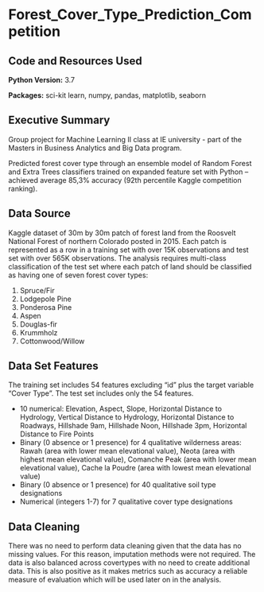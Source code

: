 # Forest_Cover_Type_Prediction_Competition

## Code and Resources Used
**Python Version:** 3.7

**Packages:** sci-kit learn, numpy, pandas, matplotlib, seaborn 


## Executive Summary 

Group project for Machine Learning II class at IE university - part of the Masters in Business Analytics and Big Data program.

Predicted forest cover type through an ensemble model of Random Forest and Extra Trees classifiers trained on expanded feature set with Python – achieved average 85,3% accuracy (92th percentile Kaggle competition ranking).


## Data Source
Kaggle dataset of 30m by 30m patch of forest land from the Roosvelt National Forest of northern Colorado posted in 2015. Each patch is represented as a row in a training set with over 15K observations and test set with over 565K observations. The analysis requires multi-class classification of the test set where each patch of land should be classified as having one of seven forest cover types:

1. Spruce/Fir
2. Lodgepole Pine
3. Ponderosa Pine
4. Aspen
5. Douglas-fir
6. Krummholz
7. Cottonwood/Willow

## Data Set Features

The training set includes 54 features excluding “id” plus the target variable “Cover Type”. The test set includes only the 54 features.

* 10 numerical: Elevation, Aspect, Slope, Horizontal Distance to Hydrology, Vertical Distance to Hydrology, Horizontal Distance to Roadways, Hillshade 9am, Hillshade Noon, Hillshade 3pm, Horizontal Distance to Fire Points
* Binary (0 absence or 1 presence) for 4 qualitative wilderness areas: Rawah (area with lower mean elevational value), Neota (area with highest mean elevational value), Comanche Peak (area with lower mean elevational value), Cache la Poudre (area with lowest mean elevational value)
* Binary (0 absence or 1 presence) for 40 qualitative soil type designations
* Numerical (integers 1-7) for 7 qualitative cover type designations

## Data Cleaning

There was no need to perform data cleaning given that the data has no missing values. For this reason, imputation methods were not required. The data is also balanced across covertypes with no need to create additional data. This is also positive as it makes metrics such as accuracy a reliable measure of evaluation which will be used later on in the analysis.



